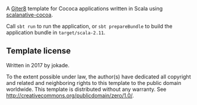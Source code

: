 A [Giter8][g8] template for Cococa applications written in Scala using [scalanative-cocoa](https://github.com/jokade/scalanative-cocoa).

Call `sbt run` to run the application, or `sbt prepareBundle` to build the application bundle in `target/scala-2.11`.

Template license
----------------
Written in 2017 by jokade.

To the extent possible under law, the author(s) have dedicated all copyright and related
and neighboring rights to this template to the public domain worldwide.
This template is distributed without any warranty. See <http://creativecommons.org/publicdomain/zero/1.0/>.

[g8]: http://www.foundweekends.org/giter8/
